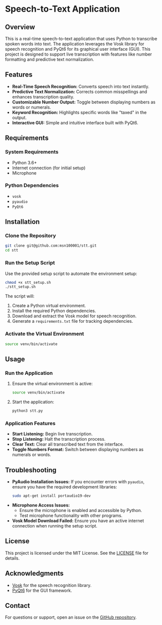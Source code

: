 # Speech-to-Text Application

## Overview
This is a real-time speech-to-text application that uses Python to transcribe spoken words into text. The application leverages the Vosk library for speech recognition and PyQt6 for its graphical user interface (GUI). This project is designed to support live transcription with features like number formatting and predictive text normalization.

## Features
- **Real-Time Speech Recognition:** Converts speech into text instantly.
- **Predictive Text Normalization:** Corrects common misspellings and enhances transcription quality.
- **Customizable Number Output:** Toggle between displaying numbers as words or numerals.
- **Keyword Recognition:** Highlights specific words like "taxed" in the output.
- **Interactive GUI:** Simple and intuitive interface built with PyQt6.

## Requirements
### System Requirements
- Python 3.6+
- Internet connection (for initial setup)
- Microphone

### Python Dependencies
- `vosk`
- `pyaudio`
- `PyQt6`

## Installation

### Clone the Repository
```bash
git clone git@github.com:msn100001/stt.git
cd stt
```

### Run the Setup Script
Use the provided setup script to automate the environment setup:
```bash
chmod +x stt_setup.sh
./stt_setup.sh
```
The script will:
1. Create a Python virtual environment.
2. Install the required Python dependencies.
3. Download and extract the Vosk model for speech recognition.
4. Generate a `requirements.txt` file for tracking dependencies.

### Activate the Virtual Environment
```bash
source venv/bin/activate
```

## Usage
### Run the Application
1. Ensure the virtual environment is active:
   ```bash
   source venv/bin/activate
   ```
2. Start the application:
   ```bash
   python3 stt.py
   ```

### Application Features
- **Start Listening:** Begin live transcription.
- **Stop Listening:** Halt the transcription process.
- **Clear Text:** Clear all transcribed text from the interface.
- **Toggle Numbers Format:** Switch between displaying numbers as numerals or words.

## Troubleshooting
- **PyAudio Installation Issues:**
   If you encounter errors with `pyaudio`, ensure you have the required development libraries:
   ```bash
   sudo apt-get install portaudio19-dev
   ```
- **Microphone Access Issues:**
   - Ensure the microphone is enabled and accessible by Python.
   - Test microphone functionality with other programs.
- **Vosk Model Download Failed:**
   Ensure you have an active internet connection when running the setup script.

## License
This project is licensed under the MIT License. See the [LICENSE](LICENSE) file for details.

## Acknowledgments
- [Vosk](https://alphacephei.com/vosk/) for the speech recognition library.
- [PyQt6](https://www.riverbankcomputing.com/software/pyqt/intro) for the GUI framework.

## Contact
For questions or support, open an issue on the [GitHub repository](https://github.com/msn100001/stt/issues).
